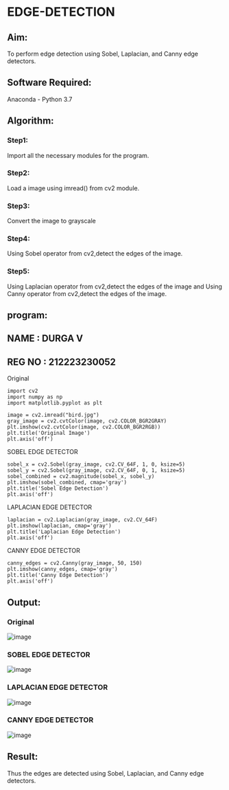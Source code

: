 # EDGE-DETECTION
## Aim:
To perform edge detection using Sobel, Laplacian, and Canny edge detectors.

## Software Required:
Anaconda - Python 3.7

## Algorithm:
### Step1:
Import all the necessary modules for the program.

### Step2:
Load a image using imread() from cv2 module.

### Step3:
Convert the image to grayscale

### Step4:
Using Sobel operator from cv2,detect the edges of the image.

### Step5:

Using Laplacian operator from cv2,detect the edges of the image and Using Canny operator from cv2,detect the edges of the image.

## program:
## NAME : DURGA V
## REG NO : 212223230052

Original
```
import cv2
import numpy as np
import matplotlib.pyplot as plt

image = cv2.imread("bird.jpg")
gray_image = cv2.cvtColor(image, cv2.COLOR_BGR2GRAY)
plt.imshow(cv2.cvtColor(image, cv2.COLOR_BGR2RGB))
plt.title('Original Image')
plt.axis('off')
```
SOBEL EDGE DETECTOR
```
sobel_x = cv2.Sobel(gray_image, cv2.CV_64F, 1, 0, ksize=5) 
sobel_y = cv2.Sobel(gray_image, cv2.CV_64F, 0, 1, ksize=5)  
sobel_combined = cv2.magnitude(sobel_x, sobel_y)  
plt.imshow(sobel_combined, cmap='gray')
plt.title('Sobel Edge Detection')
plt.axis('off')
```
LAPLACIAN EDGE DETECTOR
```
laplacian = cv2.Laplacian(gray_image, cv2.CV_64F)
plt.imshow(laplacian, cmap='gray')
plt.title('Laplacian Edge Detection')
plt.axis('off')
```
CANNY EDGE DETECTOR
```
canny_edges = cv2.Canny(gray_image, 50, 150)
plt.imshow(canny_edges, cmap='gray')
plt.title('Canny Edge Detection')
plt.axis('off')
```


## Output:
### Original

![image](https://github.com/user-attachments/assets/c1456045-ce3a-451a-9730-7196787d4018)


### SOBEL EDGE DETECTOR

![image](https://github.com/user-attachments/assets/4146b5f2-deaa-46a6-8df6-efba55e93629)


### LAPLACIAN EDGE DETECTOR

![image](https://github.com/user-attachments/assets/dd394817-59ad-4653-9704-1c93769fde1e)




### CANNY EDGE DETECTOR

![image](https://github.com/user-attachments/assets/0d851043-a7c5-4c29-a7b0-c2a4f5106a77)


## Result:
Thus the edges are detected using Sobel, Laplacian, and Canny edge detectors.
